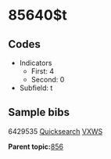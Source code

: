 # 85640$t

## Codes

-   Indicators
    -   First: 4
    -   Second: 0
-   Subfield: t

## Sample bibs

6429535 [Quicksearch](https://search.library.yale.edu/catalog/6429535) [VXWS](http://prodorbis.library.yale.edu:7014/vxws/GetHoldingsService?bibId=6429535)

**Parent topic:**[856](../../tags/856/856.md)

